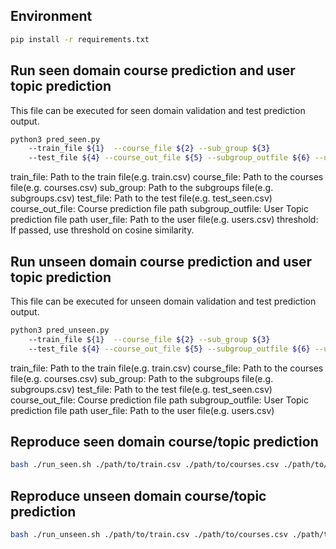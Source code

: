 ## Environment
```bash
pip install -r requirements.txt

```
## Run seen domain course prediction and user topic prediction
This file can be executed for seen domain validation and test prediction output.
```bash
python3 pred_seen.py 
    --train_file ${1}  --course_file ${2} --sub_group ${3} 
    --test_file ${4} --course_out_file ${5} --subgroup_outfile ${6} --user_file ${7} --threshold

```
train_file: Path to the train file(e.g. train.csv)
course_file: Path to the courses file(e.g. courses.csv)
sub_group: Path to the subgroups file(e.g. subgroups.csv)
test_file: Path to the test file(e.g. test_seen.csv)
course_out_file: Course prediction file path
subgroup_outfile: User Topic prediction file path
user_file: Path to the user file(e.g. users.csv)
threshold: If passed, use threshold on cosine similarity.

## Run unseen domain course prediction and user topic prediction
This file can be executed for unseen domain validation and test prediction output.
```bash
python3 pred_unseen.py 
    --train_file ${1}  --course_file ${2} --sub_group ${3} 
    --test_file ${4} --course_out_file ${5} --subgroup_outfile ${6} --user_file ${7}

```
train_file: Path to the train file(e.g. train.csv)
course_file: Path to the courses file(e.g. courses.csv)
sub_group: Path to the subgroups file(e.g. subgroups.csv)
test_file: Path to the test file(e.g. test_seen.csv)
course_out_file: Course prediction file path
subgroup_outfile: User Topic prediction file path
user_file: Path to the user file(e.g. users.csv)

## Reproduce seen domain course/topic prediction
```bash
bash ./run_seen.sh ./path/to/train.csv ./path/to/courses.csv ./path/to/subgroups.csv ./path/to/test_seen.csv ./path/to/course_prediction.csv ./path/to/topic_prediction.csv ./path/to/users.csv
```

## Reproduce unseen domain course/topic prediction
```bash
bash ./run_unseen.sh ./path/to/train.csv ./path/to/courses.csv ./path/to/subgroups.csv ./path/to/test_seen.csv ./path/to/course_prediction.csv ./path/to/topic_prediction.csv ./path/to/users.csv
```